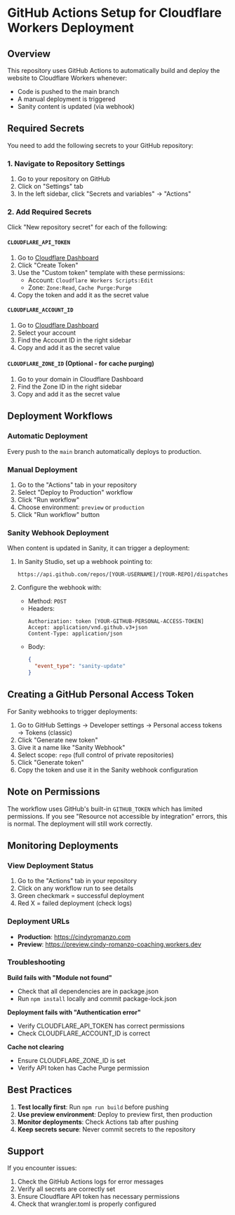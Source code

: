 # GitHub Actions Setup for Cloudflare Workers Deployment

## Overview

This repository uses GitHub Actions to automatically build and deploy the website to Cloudflare Workers whenever:
- Code is pushed to the main branch
- A manual deployment is triggered
- Sanity content is updated (via webhook)

## Required Secrets

You need to add the following secrets to your GitHub repository:

### 1. Navigate to Repository Settings
1. Go to your repository on GitHub
2. Click on "Settings" tab
3. In the left sidebar, click "Secrets and variables" → "Actions"

### 2. Add Required Secrets

Click "New repository secret" for each of the following:

#### `CLOUDFLARE_API_TOKEN`
1. Go to [Cloudflare Dashboard](https://dash.cloudflare.com/profile/api-tokens)
2. Click "Create Token"
3. Use the "Custom token" template with these permissions:
   - Account: `Cloudflare Workers Scripts:Edit`
   - Zone: `Zone:Read`, `Cache Purge:Purge`
4. Copy the token and add it as the secret value

#### `CLOUDFLARE_ACCOUNT_ID`
1. Go to [Cloudflare Dashboard](https://dash.cloudflare.com)
2. Select your account
3. Find the Account ID in the right sidebar
4. Copy and add it as the secret value

#### `CLOUDFLARE_ZONE_ID` (Optional - for cache purging)
1. Go to your domain in Cloudflare Dashboard
2. Find the Zone ID in the right sidebar
3. Copy and add it as the secret value

## Deployment Workflows

### Automatic Deployment
Every push to the `main` branch automatically deploys to production.

### Manual Deployment
1. Go to the "Actions" tab in your repository
2. Select "Deploy to Production" workflow
3. Click "Run workflow"
4. Choose environment: `preview` or `production`
5. Click "Run workflow" button

### Sanity Webhook Deployment
When content is updated in Sanity, it can trigger a deployment:

1. In Sanity Studio, set up a webhook pointing to:
   ```
   https://api.github.com/repos/[YOUR-USERNAME]/[YOUR-REPO]/dispatches
   ```

2. Configure the webhook with:
   - Method: `POST`
   - Headers:
     ```
     Authorization: token [YOUR-GITHUB-PERSONAL-ACCESS-TOKEN]
     Accept: application/vnd.github.v3+json
     Content-Type: application/json
     ```
   - Body:
     ```json
     {
       "event_type": "sanity-update"
     }
     ```

## Creating a GitHub Personal Access Token

For Sanity webhooks to trigger deployments:

1. Go to GitHub Settings → Developer settings → Personal access tokens → Tokens (classic)
2. Click "Generate new token"
3. Give it a name like "Sanity Webhook"
4. Select scope: `repo` (full control of private repositories)
5. Click "Generate token"
6. Copy the token and use it in the Sanity webhook configuration

## Note on Permissions

The workflow uses GitHub's built-in `GITHUB_TOKEN` which has limited permissions. If you see "Resource not accessible by integration" errors, this is normal. The deployment will still work correctly.

## Monitoring Deployments

### View Deployment Status
1. Go to the "Actions" tab in your repository
2. Click on any workflow run to see details
3. Green checkmark = successful deployment
4. Red X = failed deployment (check logs)

### Deployment URLs
- **Production**: https://cindyromanzo.com
- **Preview**: https://preview.cindy-romanzo-coaching.workers.dev

### Troubleshooting

**Build fails with "Module not found"**
- Check that all dependencies are in package.json
- Run `npm install` locally and commit package-lock.json

**Deployment fails with "Authentication error"**
- Verify CLOUDFLARE_API_TOKEN has correct permissions
- Check CLOUDFLARE_ACCOUNT_ID is correct

**Cache not clearing**
- Ensure CLOUDFLARE_ZONE_ID is set
- Verify API token has Cache Purge permission

## Best Practices

1. **Test locally first**: Run `npm run build` before pushing
2. **Use preview environment**: Deploy to preview first, then production
3. **Monitor deployments**: Check Actions tab after pushing
4. **Keep secrets secure**: Never commit secrets to the repository

## Support

If you encounter issues:
1. Check the GitHub Actions logs for error messages
2. Verify all secrets are correctly set
3. Ensure Cloudflare API token has necessary permissions
4. Check that wrangler.toml is properly configured